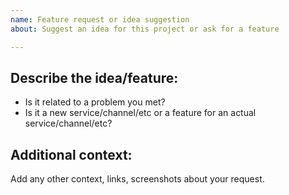 ```yaml
---
name: Feature request or idea suggestion
about: Suggest an idea for this project or ask for a feature

---
```


<!-- This form is for feature request or idea suggestion only.

+ If you want to ask for help or if you have a question, please use this form: 

https://github.com/IllIlIlIlI/h/issues/new?template=question-help-issue-template.md


+ If you want to report a bug, please use this form: 

https://github.com/IllIlIlIlI/h/issues/new?template=bug_report.md

-->

## Describe the idea/feature:
- Is it related to a problem you met?
- Is it a new service/channel/etc or a feature for an actual service/channel/etc?


## Additional context:
Add any other context, links, screenshots about your request.
